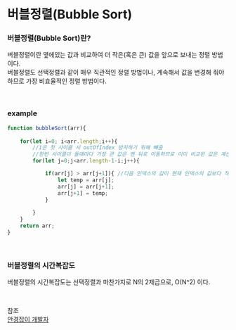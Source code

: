 # 버블정렬(Bubble Sort)

### 버블정렬(Bubble Sort)란?
버블정렬이란 옆에있는 값과 비교하여 더 작은(혹은 큰) 값을 앞으로 보내는 정렬 방법이다.<br>
버블정렬도 선택정렬과 같이 매우 직관적인 정렬 방법이나, 계속해서 값을 변경해 줘야 하므로 가장 비효율적인 정렬 방법이다.

<br>

### example
```javascript
function bubbleSort(arr){
    
    for(let i=0; i<arr.length;i++){
        //1은 첫 사이클 시 outOfIndex 방지하기 위해 빼줌
        //한번 사이클이 돌때마다 가장 큰 값은 맨 뒤로 이동하므로 이미 비교된 값은 계산할 필요 없으므로 i를 빼줌
        for(let j=0;j<arr.length-1-i;j++){ 

            if(arr[j] > arr[j+1]){ //다음 인덱스의 값이 현재 인덱스의 값보다 작다면 두개의 위치를 변경해줌
                let temp = arr[j];
                arr[j] = arr[j+1];
                arr[j+1] = temp;
            }
            
        }
    }
    return arr;
}
```

<br>

###  버블정렬의 시간복잡도
버블정렬의 시간복잡도는 선택정렬과 마찬가지로 N의 2제곱으로, O(N^2) 이다.

<br>

참조<br>
[안경잡이 개발자](https://m.blog.naver.com/ndb796/221226803544)
